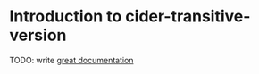 # Introduction to cider-transitive-version

TODO: write [great documentation](http://jacobian.org/writing/what-to-write/)
